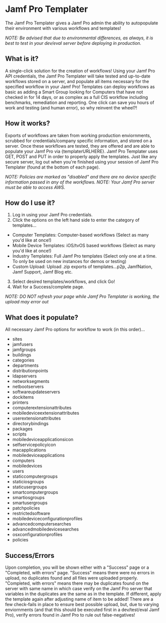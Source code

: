 # Jamf Pro Templater

The Jamf Pro Templater gives a Jamf Pro admin the ability to autopopulate their environment with various workflows and templates!

*NOTE: Be advised that due to environmental differences, as always, it is best to test in your dev/eval server before deploying in production.*

## What is it?

A single-click solution for the creation of workflows! Using your Jamf Pro API credentials, the Jamf Pro Templater will take tested and up-to-date workflows stored on a server, and populate all items necessary for the specified workflow in your Jamf Pro! Templates can deploy workflows as basic as adding a Smart Group looking for Computers that have not checked in for 14 days, or as complex as a full CIS workflow including benchmarks, remediation and reporting.  One click can save you hours of work and testing (and human error), so why reinvent the wheel?!

## How it works?

Exports of workflows are taken from working production enviornments, scrubbed for credentials/company specific information, and stored on a server. Once these workflows are tested, they are offered and are able to populate your Jamf Pro via {templaterURLHERE}. Jamf Pro Templater uses GET, POST and PUT in order to properly apply the templates. Just like any secure server, log out when you're finished using your session of Jamf Pro Templater (found at the bottom of each page). 

*NOTE: Policies are marked as "disabled" and there are no device specific information passed in any of the workflows.
NOTE: Your Jamf Pro server must be able to access AWS.*

## How do I use it?
1. Log in using your Jamf Pro credentials.
2. Click the options on the left hand side to enter the category of templates...
 - Computer Templates: Computer-based workflows (Select as many you'd like at once!)
 - Mobile Device Templates: iOS/tvOS based workflows (Select as many you'd like at once!)
 - Industry Templates: Full Jamf Pro templates (Select only one at a time. To only be used on new instances for demos or testing)
 - Custom Upload: Upload .zip exports of templates...p2p, JamfNation, Jamf Support, Jamf Blog etc.
3. Select desired templates/workflows, and click Go!
4. Wait for a Success/complete page.

*NOTE: DO NOT refresh your page while Jamf Pro Templater is working, the upload may error out*

## What does it populate?

All necessary Jamf Pro options for workflow to work (in this order)...
- sites
- jamfusers
- jamfgroups
- buildings
- categories
- departments
- distributionpoints
- ldapservers
- networksegments
- netbootservers
- softwareupdateservers
- dockitems
- printers
- computerextensionattributes
- mobiledeviceextensionattributes
- userextensionattributes
- directorybindings
- packages
- scripts
- mobiledeviceapplicationsicon
- selfservicepolicyicon
- macapplications
- mobiledeviceapplications
- computers
- mobiledevices
- users
- staticcomputergroups
- staticiosgroups
- staticusergroups
- smartcomputergroups
- smartiosgroups
- smartusergroups
- patchpolicies
- restrictedsoftware
- mobiledeviceconfigurationprofiles
- advancedcomputersearches
- advancedmobiledevicesearches
- osxconfigurationprofiles
- policies

## Success/Errors

Upon completion, you will be shown either with a "Success" page or a "Completed, with errors" page. "Success" means there were no errors in upload, no duplicates found and all files were uploaded properly. "Completed, with errors" means there may be duplicates found on the server with same name in which case verify on the Jamf Pro server that variables in the duplicates are the same as in the template. If different, apply the template again after adjusting name of item to be added! There are a few check-fails in place to ensure best possible upload, but, due to varying enviornments (and that this should be executed first in a dev/test/eval Jamf Pro), verify errors found in Jamf Pro to rule out false-negatives!


